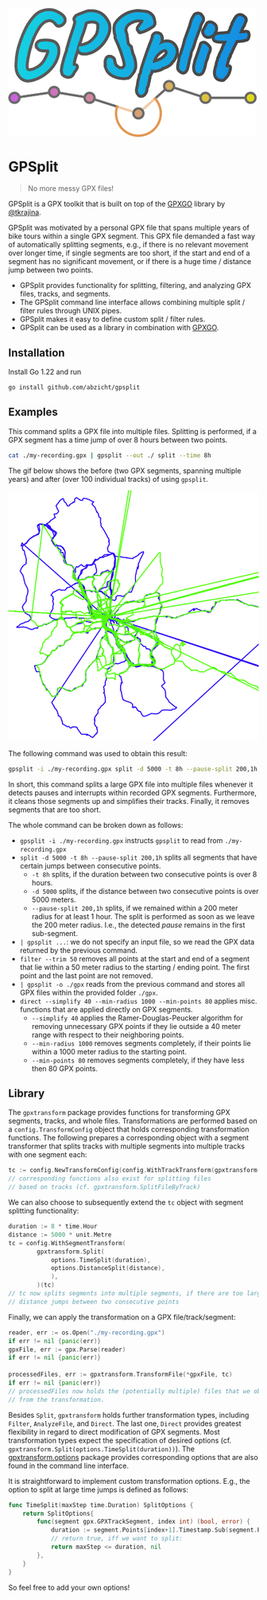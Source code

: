 <img src="gpsplit.png" alt="GPSplit Logo" width="500"/>

# GPSplit

> No more messy GPX files!

GPSplit is a GPX toolkit that is built on top of the
[GPXGO](https://github.com/tkrajina/gpxgo) library by
[@tkrajina](https://github.com/tkrajina).

GPSplit was motivated by a personal GPX file that spans
multiple years of bike tours within a single GPX segment. This GPX file
demanded a fast way of automatically splitting segments, e.g., if there is no
relevant movement over longer time, if single segments are too short, if the
start and end of a segment has no significant movement, or if there is a huge
time / distance jump between two points.

* GPSplit provides functionality for splitting, filtering, and analyzing GPX
  files, tracks, and segments.
* The GPSplit command line interface allows combining multiple split / filter
  rules through UNIX pipes.
* GPSplit makes it easy to define custom split / filter rules.
* GPSplit can be used as a library in combination with
  [GPXGO](https://github.com/tkrajina/gpxgo).

## Installation
Install Go 1.22 and run
```bash
go install github.com/abzicht/gpsplit
```

## Examples

This command splits a GPX file into multiple files. Splitting is performed, if
a GPX segment has a time jump of over 8 hours between two points.

```bash
cat ./my-recording.gpx | gpsplit --out ./ split --time 8h
```

The gif below shows the before (two GPX segments, spanning multiple years) and
after (over 100 individual tracks) of using `gpsplit`.

![Example showing before and after treatment with gpsplit](before-and-after.gif)

The following command was used to obtain this result:

```bash
gpsplit -i ./my-recording.gpx split -d 5000 -t 8h --pause-split 200,1h | gpsplit filter --trim 50 | gpsplit -o ./gpx direct --simplify 40 --min-radius 1000 --min-points 80
```

In short, this command splits a large GPX file into multiple files whenever it
detects pauses and interrupts within recorded GPX segments. Furthermore, it
cleans those segments up and simplifies their tracks. Finally, it removes
segments that are too short.

The whole command can be broken down as follows:

* `gpsplit -i ./my-recording.gpx` instructs `gpsplit` to read from
  `./my-recording.gpx`
* `split -d 5000 -t 8h --pause-split 200,1h` splits all segments that have
  certain jumps between consecutive points.
  + `-t 8h` splits, if the duration between two consecutive points is over 8
    hours.
  + `-d 5000` splits, if the distance between two consecutive points is over
    5000 meters.
  + `--pause-split 200,1h` splits, if we remained within a 200 meter radius for
    at least 1 hour. The split is performed as soon as we leave the 200 meter
    radius. I.e., the detected _pause_ remains in the first sub-segment.
* `| gpsplit ...`: we do not specify an input file, so we read the
  GPX data returned by the previous command.
* `filter --trim 50` removes all points at the start and end of a segment that
  lie within a 50 meter radius to the starting / ending point. The first point and
  the last point are not removed.
* `| gpsplit -o ./gpx` reads from the previous command and stores all GPX files
  within the provided folder `./gpx`.
* `direct --simplify 40 --min-radius 1000 --min-points 80` applies misc. functions
that are applied directly on GPX segments.
  + `--simplify 40` applies the Ramer-Douglas-Peucker algorithm for removing
    unnecessary GPX points if they lie outside a 40 meter range with respect to
    their neighboring points.
  + `--min-radius 1000` removes segments completely, if their points lie within
    a 1000 meter radius to the starting point.
  + `--min-points 80` removes segments completely, if they have less then 80
    GPX points.

## Library

The `gpxtransform` package provides functions for transforming GPX segments,
tracks, and whole files. Transformations are performed based on a
`config.TransformConfig` object that holds corresponding transformation
functions. The following prepares a corresponding object with a segment
transformer that splits tracks with multiple segments into multiple tracks with one
segment each:

```go
tc := config.NewTransformConfig(config.WithTrackTransform(gpxtransform.SplitTrackBySegment()))
// corresponding functions also exist for splitting files
// based on tracks (cf. gpxtransform.SplitFileByTrack)
```

We can also choose to subsequently extend the `tc` object with segment
splitting functionality:

```go
duration := 8 * time.Hour
distance := 5000 * unit.Metre
tc = config.WithSegmentTransform(
        gpxtransform.Split(
            options.TimeSplit(duration),
            options.DistanceSplit(distance),
            ),
        )(tc)
// tc now splits segments into multiple segments, if there are too large time /
// distance jumps between two consecutive points
```

Finally, we can apply the transformation on a GPX file/track/segment:

```go
reader, err := os.Open("./my-recording.gpx")
if err != nil {panic(err)}
gpxFile, err := gpx.Parse(reader)
if err != nil {panic(err)}

processedFiles, err := gpxtransform.TransformFile(*gpxFile, tc)
if err != nil {panic(err)}
// processedFiles now holds the (potentially multiple) files that we obtained
// from the transformation.
```

Besides `Split`, `gpxtransform` holds further transformation types, including
`Filter`, `AnalyzeFile`, and `Direct`. The last one, `Direct` provides greatest
flexibility in regard to direct modification of GPX segments. Most
transformation types expect the specification of desired options
(cf. `gpxtransform.Split(options.TimeSplit(duration))`). The
[gpxtransform.options](gpxtransform/options) package provides corresponding
options that are also found in the command line interface.

It is straightforward to implement custom transformation options. E.g., the
option to split at large time jumps is defined as follows:

```go
func TimeSplit(maxStep time.Duration) SplitOptions {
	return SplitOptions{
		func(segment gpx.GPXTrackSegment, index int) (bool, error) {
			duration := segment.Points[index+1].Timestamp.Sub(segment.Points[index].Timestamp)
            // return true, iff we want to split:
			return maxStep <= duration, nil
		},
	}
}
```

So feel free to add your own options!
